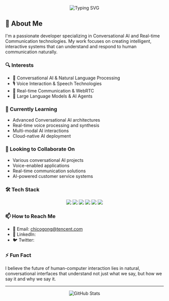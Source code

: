 <div align="center">
  <img src="https://readme-typing-svg.herokuapp.com?font=Fira+Code&pause=1000&color=2AA889&center=true&vCenter=true&width=435&lines=Hi+there+👋+I'm+Chico+Gong;Conversational+AI+Enthusiast;Real-time+Communication+Developer" alt="Typing SVG" />
</div>

## 🚀 About Me

I'm a passionate developer specializing in Conversational AI and Real-time Communication technologies. My work focuses on creating intelligent, interactive systems that can understand and respond to human communication naturally.

### 🔍 Interests
- 🤖 Conversational AI & Natural Language Processing
- 🎙️ Voice Interaction & Speech Technologies
- 📡 Real-time Communication & WebRTC
- 🧠 Large Language Models & AI Agents

### 🌱 Currently Learning
- Advanced Conversational AI architectures
- Real-time voice processing and synthesis
- Multi-modal AI interactions
- Cloud-native AI deployment

### 💞️ Looking to Collaborate On
- Various conversational AI projects
- Voice-enabled applications
- Real-time communication solutions
- AI-powered customer service systems

### 🛠️ Tech Stack
<p align="center">
  <img src="https://img.shields.io/badge/Realtime_AI_Agent-2AA889?style=for-the-badge&logo=tencent&logoColor=white" />
  <img src="https://img.shields.io/badge/Node.js-43853D?style=for-the-badge&logo=node.js&logoColor=white" />
  <img src="https://img.shields.io/badge/Python-3776AB?style=for-the-badge&logo=python&logoColor=white" />
  <img src="https://img.shields.io/badge/JavaScript-F7DF1E?style=for-the-badge&logo=javascript&logoColor=black" />
  <img src="https://img.shields.io/badge/WebRTC-333333?style=for-the-badge&logo=webrtc&logoColor=white" />
  <img src="https://img.shields.io/badge/OpenAI-412991?style=for-the-badge&logo=openai&logoColor=white" />
</p>

### 📫 How to Reach Me
- 📧 Email: [chicogong@tencent.com](mailto:chicogong@tencent.com)
- 💼 LinkedIn: 
- 🐦 Twitter:

### ⚡ Fun Fact
I believe the future of human-computer interaction lies in natural, conversational interfaces that understand not just what we say, but how we say it and why we say it.

---

<div align="center">
  <img src="https://github-readme-stats.vercel.app/api?username=chicogong&show_icons=true&theme=radical" alt="GitHub Stats" />
</div>
